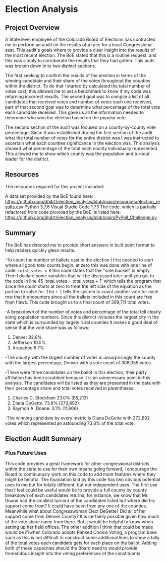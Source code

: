 # **Election Analysis**

## **Project Overview**
A State level employee of the Colorado Board of Elections has contracted me to perform an audit on the results of a race
for a local Congressional seat. This audit's goals where to provide a clear insight into the results of the most recent
election. The BoE stated that this is a routine request, and this was simply to corroborate the results that they had
gotten. This audit was broken down in to two distinct sections. 

The first seeking to confirm the results of the election in terms of the winning candidate and their share of the votes 
throughout the counties within the district. To do that I started by calculated the total number of votes cast, this 
allowed me to set a benchmark to know if my code was returning incorrect results. The second goal was to compile a list
of all candidates that received votes and number of votes each one received, part of that second goal was to determine
what percentage of the total vote each candidate received. This gave us all the information needed to determine who won
the election based on the popular vote.

The second section of the audit was focused on a county-by-county vote percentage. Since it was established during the
first section of the audit what the total number of votes for the entire district was I was instructed to ascertain
what each counties significance in the election was. This analysis showed what percentage of the total each county
individually represented. This allowed me to show which county was the population and turnout leader for the district.


## **Resources**
The resources required for this project included:

A data set provided by the BoE found here: https://github.com/dh4rt/election_analysis/blob/main/resources/election_results.csv
Python 3.7.6
Visual Studio Code 1.73
The code, which is partially refactored from code provided by the BoE, is listed here: https://github.com/dh4rt/election_analysis/blob/main/PyPoll_Challenge.py

## **Summary**
The BoE has directed me to provide short answers in built point format to help readers quickly glean results.

-To count the number of ballots cast in the election I first needed to start where all good total counts begin.
at zero this was done with one line of code: `total_votes = 0` this code states that the "vote bucket" is empty.
Then I declare some variables that will be discussed later until you get to the code in line 45 
'total_votes = total_votes + 1' which tells the program that since the count starts at zero to treat the left
side of the equation as the portion to solve for. The `+ 1` tells the system to count another vote for each row
that it encounters since all the ballots included in this count are free from flaws. This code brought us to a
final count of 369,711 total votes.

-A breakdown of the number of votes and percentage of the total fell clearly along population numbers.
Since this district includes the largest city in the state which is surrounded by largely rural counties it 
makes a good deal of sense that the vote share was as follows:
1. Denver 82.8%
2. Jefferson 10.5%
3. Arapahoe 6.7%

-The county with the largest number of votes is unsurprisingly the county with the largest percentage, Denver
with a vote count of 306,055 votes.

-There were three candidates on the ballot in this election, their party affiliation has been scrubbed because
it is an unnecessary point in this analysis. The candidates will be listed as they are presented in the data
with their percentage share and total votes received in parentheses:
1. Charles C. Stockham 23.0% (85,213)
2. Diana DeGette: 73.8% (272,892)
3. Raymon A. Doane: 3.1% (11,606)

-The winning candidate by every metric is Diana DeGette with 272,892 votes which represented an astounding 73.8%
of the total vote.

## **Election Audit Summary**
### **Plus Future Uses**
This code provides a great framework for other congressional districts within the state to use for their own 
means going forward, I encourage the Board to continuously work on this code to add more features where they
might be helpful. The foundation laid by this code has two obvious potential uses to me but for totally
different, but not independent uses. The first use that I feel could be useful would be to provide a full
county by county breakdown of each candidates returns, for instance, we know that Mr. Doane had the smallest
turnout of the candidates listed but where did his support come from? It could have been from any one of the
counties. Meanwhile what about Congresswoman Elect DeGette? Did all of her support come from Denver County?
It is certainly possible given how much of the vote share came from there. But it would be helpful to know
when setting up her field offices. The other addition I think that could be made would be if/when Colorado
adopts Ranked Choice Voting, a program base such as this is not difficult to construct some additional lines
to show a tally of the total votes each candidate gets for each place on the ballot. Adding both of these
capacities should the Board need to would provide tremendous insight into the voting preferences of the
constituents.









